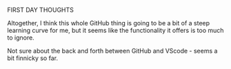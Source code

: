 FIRST DAY THOUGHTS

Altogether, I think this whole GitHub thing is going to be a bit of a steep learning curve for me, but it seems like the functionality it offers is too much to ignore.

Not sure about the back and forth between GitHub and VScode - seems a bit finnicky so far.